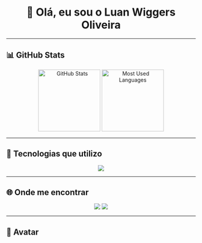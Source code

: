 <h1 align="center">👋 Olá, eu sou o Luan Wiggers Oliveira</h1>

---

## 📊 GitHub Stats
<p align="center">
  <img src="https://github-readme-stats.vercel.app/api?username=LuanWiggers&show_icons=true&theme=radical" alt="GitHub Stats" height="165"/>
  <img src="https://github-readme-stats.vercel.app/api/top-langs/?username=LuanWiggers&layout=compact&theme=radical" alt="Most Used Languages" height="165"/>

</p>

---

## 🚀 Tecnologias que utilizo
<p align="center">
  <img src="https://skillicons.dev/icons?i=js,html,css,pycharm,py,git,github"/>
</p>

---

## 🌐 Onde me encontrar
<p align="center">
  <a href="mailto:luanwiggers.wiggers@gmail.com" target="_blank"><img src="https://img.shields.io/badge/Gmail-D14836?style=for-the-badge&logo=gmail&logoColor=white"></a>
  <a href="https://www.linkedin.com/in/luan-wiggers-oliveira-77594817a/ " target="_blank"><img src="https://img.shields.io/badge/LinkedIn-0077B5?style=for-the-badge&logo=linkedin&logoColor=white"></a>
</p>

---

## 🎨 Avatar
<p align="center">
  <img src=" />
</p>
